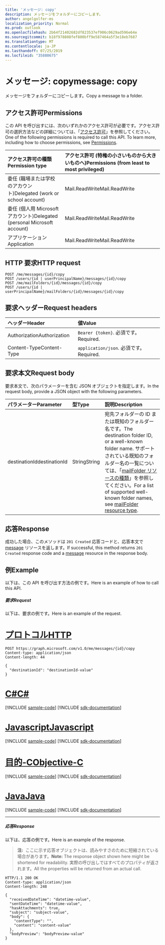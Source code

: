 ```yaml
---
title: 'メッセージ: copy'
description: メッセージをフォルダーにコピーします。
author: angelgolfer-ms
localization_priority: Normal
ms.prod: outlook
ms.openlocfilehash: 2b64f21402682df823537ef906c0629ad596e64e
ms.sourcegitcommit: b18f978808fef800bff9e587464a5f3e18eb7687
ms.translationtype: MT
ms.contentlocale: ja-JP
ms.lasthandoff: 07/25/2019
ms.locfileid: "35880675"
---
```

# <a name="message-copy"></a><span data-ttu-id="dfb08-103">メッセージ: copy</span><span class="sxs-lookup"><span data-stu-id="dfb08-103">message: copy</span></span>

<span data-ttu-id="dfb08-104">メッセージをフォルダーにコピーします。</span><span class="sxs-lookup"><span data-stu-id="dfb08-104">Copy a message to a folder.</span></span>

## <a name="permissions"></a><span data-ttu-id="dfb08-105">アクセス許可</span><span class="sxs-lookup"><span data-stu-id="dfb08-105">Permissions</span></span>

<span data-ttu-id="dfb08-p101">この API を呼び出すには、次のいずれかのアクセス許可が必要です。アクセス許可の選択方法などの詳細については、「[アクセス許可](/graph/permissions-reference)」を参照してください。</span><span class="sxs-lookup"><span data-stu-id="dfb08-p101">One of the following permissions is required to call this API. To learn more, including how to choose permissions, see [Permissions](/graph/permissions-reference).</span></span>

| <span data-ttu-id="dfb08-108">アクセス許可の種類</span><span class="sxs-lookup"><span data-stu-id="dfb08-108">Permission type</span></span> | <span data-ttu-id="dfb08-109">アクセス許可 (特権の小さいものから大きいものへ)</span><span class="sxs-lookup"><span data-stu-id="dfb08-109">Permissions (from least to most privileged)</span></span> |
|:----------------|:--------------------------------------------|
|<span data-ttu-id="dfb08-110">委任 (職場または学校のアカウント)</span><span class="sxs-lookup"><span data-stu-id="dfb08-110">Delegated (work or school account)</span></span> | <span data-ttu-id="dfb08-111">Mail.ReadWrite</span><span class="sxs-lookup"><span data-stu-id="dfb08-111">Mail.ReadWrite</span></span>    |
|<span data-ttu-id="dfb08-112">委任 (個人用 Microsoft アカウント)</span><span class="sxs-lookup"><span data-stu-id="dfb08-112">Delegated (personal Microsoft account)</span></span> | <span data-ttu-id="dfb08-113">Mail.ReadWrite</span><span class="sxs-lookup"><span data-stu-id="dfb08-113">Mail.ReadWrite</span></span>    |
|<span data-ttu-id="dfb08-114">アプリケーション</span><span class="sxs-lookup"><span data-stu-id="dfb08-114">Application</span></span> | <span data-ttu-id="dfb08-115">Mail.ReadWrite</span><span class="sxs-lookup"><span data-stu-id="dfb08-115">Mail.ReadWrite</span></span> |

## <a name="http-request"></a><span data-ttu-id="dfb08-116">HTTP 要求</span><span class="sxs-lookup"><span data-stu-id="dfb08-116">HTTP request</span></span>

<!-- { "blockType": "ignored" } -->

```http
POST /me/messages/{id}/copy
POST /users/{id | userPrincipalName}/messages/{id}/copy
POST /me/mailFolders/{id}/messages/{id}/copy
POST /users/{id | userPrincipalName}/mailFolders/{id}/messages/{id}/copy
```

## <a name="request-headers"></a><span data-ttu-id="dfb08-117">要求ヘッダー</span><span class="sxs-lookup"><span data-stu-id="dfb08-117">Request headers</span></span>

| <span data-ttu-id="dfb08-118">ヘッダー</span><span class="sxs-lookup"><span data-stu-id="dfb08-118">Header</span></span> | <span data-ttu-id="dfb08-119">値</span><span class="sxs-lookup"><span data-stu-id="dfb08-119">Value</span></span> |
|:-------|:------|
| <span data-ttu-id="dfb08-120">Authorization</span><span class="sxs-lookup"><span data-stu-id="dfb08-120">Authorization</span></span> | <span data-ttu-id="dfb08-121">`Bearer {token}`.</span><span class="sxs-lookup"><span data-stu-id="dfb08-121"></span></span> <span data-ttu-id="dfb08-122">必須です。</span><span class="sxs-lookup"><span data-stu-id="dfb08-122">Required.</span></span> |
| <span data-ttu-id="dfb08-123">Content-Type</span><span class="sxs-lookup"><span data-stu-id="dfb08-123">Content-Type</span></span> | <span data-ttu-id="dfb08-124">`application/json`.</span><span class="sxs-lookup"><span data-stu-id="dfb08-124"></span></span> <span data-ttu-id="dfb08-125">必須です。</span><span class="sxs-lookup"><span data-stu-id="dfb08-125">Required.</span></span> |

## <a name="request-body"></a><span data-ttu-id="dfb08-126">要求本文</span><span class="sxs-lookup"><span data-stu-id="dfb08-126">Request body</span></span>

<span data-ttu-id="dfb08-127">要求本文で、次のパラメーターを含む JSON オブジェクトを指定します。</span><span class="sxs-lookup"><span data-stu-id="dfb08-127">In the request body, provide a JSON object with the following parameters.</span></span>

| <span data-ttu-id="dfb08-128">パラメーター</span><span class="sxs-lookup"><span data-stu-id="dfb08-128">Parameter</span></span> | <span data-ttu-id="dfb08-129">型</span><span class="sxs-lookup"><span data-stu-id="dfb08-129">Type</span></span> | <span data-ttu-id="dfb08-130">説明</span><span class="sxs-lookup"><span data-stu-id="dfb08-130">Description</span></span> |
|:----------|:-----|:------------|
|<span data-ttu-id="dfb08-131">destinationId</span><span class="sxs-lookup"><span data-stu-id="dfb08-131">destinationId</span></span>|<span data-ttu-id="dfb08-132">String</span><span class="sxs-lookup"><span data-stu-id="dfb08-132">String</span></span>|<span data-ttu-id="dfb08-133">宛先フォルダーの ID または既知のフォルダー名です。</span><span class="sxs-lookup"><span data-stu-id="dfb08-133">The destination folder ID, or a well-known folder name.</span></span> <span data-ttu-id="dfb08-134">サポートされている既知のフォルダー名の一覧については、「[mailFolder リソースの種類](../resources/mailfolder.md)」を参照してください。</span><span class="sxs-lookup"><span data-stu-id="dfb08-134">For a list of supported well-known folder names, see [mailFolder resource type](../resources/mailfolder.md).</span></span>|

## <a name="response"></a><span data-ttu-id="dfb08-135">応答</span><span class="sxs-lookup"><span data-stu-id="dfb08-135">Response</span></span>

<span data-ttu-id="dfb08-136">成功した場合、このメソッドは `201 Created` 応答コードと、応答本文で [message](../resources/message.md) リソースを返します。</span><span class="sxs-lookup"><span data-stu-id="dfb08-136">If successful, this method returns `201 Created` response code and a [message](../resources/message.md) resource in the response body.</span></span>

## <a name="example"></a><span data-ttu-id="dfb08-137">例</span><span class="sxs-lookup"><span data-stu-id="dfb08-137">Example</span></span>

<span data-ttu-id="dfb08-138">以下は、この API を呼び出す方法の例です。</span><span class="sxs-lookup"><span data-stu-id="dfb08-138">Here is an example of how to call this API.</span></span>

##### <a name="request"></a><span data-ttu-id="dfb08-139">要求</span><span class="sxs-lookup"><span data-stu-id="dfb08-139">Request</span></span>
<span data-ttu-id="dfb08-140">以下は、要求の例です。</span><span class="sxs-lookup"><span data-stu-id="dfb08-140">Here is an example of the request.</span></span>

# <a name="httptabhttp"></a>[<span data-ttu-id="dfb08-141">プロトコル</span><span class="sxs-lookup"><span data-stu-id="dfb08-141">HTTP</span></span>](#tab/http)
<!-- {
  "blockType": "request",
  "name": "message_copy"
}-->

```http
POST https://graph.microsoft.com/v1.0/me/messages/{id}/copy
Content-type: application/json
Content-length: 44

{
  "destinationId": "destinationId-value"
}
```
# <a name="ctabcsharp"></a>[<span data-ttu-id="dfb08-142">C#</span><span class="sxs-lookup"><span data-stu-id="dfb08-142">C#</span></span>](#tab/csharp)
[!INCLUDE [sample-code](../includes/snippets/csharp/message-copy-csharp-snippets.md)]
[!INCLUDE [sdk-documentation](../includes/snippets/snippets-sdk-documentation-link.md)]

# <a name="javascripttabjavascript"></a>[<span data-ttu-id="dfb08-143">Javascript</span><span class="sxs-lookup"><span data-stu-id="dfb08-143">Javascript</span></span>](#tab/javascript)
[!INCLUDE [sample-code](../includes/snippets/javascript/message-copy-javascript-snippets.md)]
[!INCLUDE [sdk-documentation](../includes/snippets/snippets-sdk-documentation-link.md)]

# <a name="objective-ctabobjc"></a>[<span data-ttu-id="dfb08-144">目的-C</span><span class="sxs-lookup"><span data-stu-id="dfb08-144">Objective-C</span></span>](#tab/objc)
[!INCLUDE [sample-code](../includes/snippets/objc/message-copy-objc-snippets.md)]
[!INCLUDE [sdk-documentation](../includes/snippets/snippets-sdk-documentation-link.md)]

# <a name="javatabjava"></a>[<span data-ttu-id="dfb08-145">Java</span><span class="sxs-lookup"><span data-stu-id="dfb08-145">Java</span></span>](#tab/java)
[!INCLUDE [sample-code](../includes/snippets/java/message-copy-java-snippets.md)]
[!INCLUDE [sdk-documentation](../includes/snippets/snippets-sdk-documentation-link.md)]

---


##### <a name="response"></a><span data-ttu-id="dfb08-146">応答</span><span class="sxs-lookup"><span data-stu-id="dfb08-146">Response</span></span>

<span data-ttu-id="dfb08-147">以下は、応答の例です。</span><span class="sxs-lookup"><span data-stu-id="dfb08-147">Here is an example of the response.</span></span>

> <span data-ttu-id="dfb08-148">**注:**  ここに示す応答オブジェクトは、読みやすさのために短縮されている場合があります。</span><span class="sxs-lookup"><span data-stu-id="dfb08-148">**Note:** The response object shown here might be shortened for readability.</span></span> <span data-ttu-id="dfb08-149">実際の呼び出しではすべてのプロパティが返されます。</span><span class="sxs-lookup"><span data-stu-id="dfb08-149">All the properties will be returned from an actual call.</span></span>
<!-- {
  "blockType": "response",
  "truncated": true,
  "@odata.type": "microsoft.graph.message"
} -->

```http
HTTP/1.1 200 OK
Content-type: application/json
Content-length: 248

{
  "receivedDateTime": "datetime-value",
  "sentDateTime": "datetime-value",
  "hasAttachments": true,
  "subject": "subject-value",
  "body": {
    "contentType": "",
    "content": "content-value"
  },
  "bodyPreview": "bodyPreview-value"
}
```

<!-- uuid: 8fcb5dbc-d5aa-4681-8e31-b001d5168d79
2015-10-25 14:57:30 UTC -->
<!-- {
  "type": "#page.annotation",
  "description": "message: copy",
  "keywords": "",
  "section": "documentation",
  "tocPath": "",
  "suppressions": [
  ]
}-->
